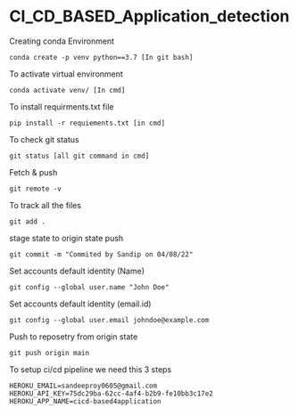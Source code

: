 # CI_CD_BASED_Application_detection




Creating conda Environment
```
conda create -p venv python==3.7 [In git bash]
```
To activate virtual environment
```
conda activate venv/ [In cmd]
```
To install requirments.txt file
```
pip install -r requiements.txt [in cmd]
```
To check git status
```
git status [all git command in cmd]
```
Fetch & push
```
git remote -v
```
To track all the files
```
git add .
```
stage state to origin state push
```
git commit -m "Commited by Sandip on 04/08/22"
```
Set accounts default identity (Name)
```
git config --global user.name "John Doe"
```
Set accounts default identity (email.id)
```
git config --global user.email johndoe@example.com
```
Push to reposetry from origin state
```
git push origin main
```
To setup ci/cd pipeline we need this 3 steps
```
HEROKU_EMAIL=sandeeproy0605@gmail.com
HEROKU_API_KEY=75dc29ba-62cc-4af4-b2b9-fe10bb3c17e2
HEROKU_APP_NAME=cicd-based4application
```